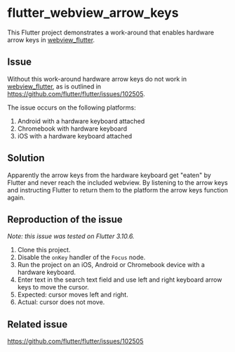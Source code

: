 # flutter_webview_arrow_keys

This Flutter project demonstrates a work-around that enables hardware arrow keys in [webview_flutter](https://pub.dev/packages/webview_flutter).

## Issue

Without this work-around hardware arrow keys do not work in [webview_flutter](https://pub.dev/packages/webview_flutter), as is outlined in https://github.com/flutter/flutter/issues/102505. 

The issue occurs on the following platforms:

1. Android with a hardware keyboard attached
2. Chromebook with hardware keyboard
3. iOS with a hardware keyboard attached

## Solution

Apparently the arrow keys from the hardware keyboard get "eaten" by Flutter and never reach the included webview. By listening to the arrow keys and instructing Flutter to return them to the platform the arrow keys function again.

## Reproduction of the issue

_Note: this issue was tested on Flutter 3.10.6._

1. Clone this project.
2. Disable the `onKey` handler of the `Focus` node.
3. Run the project on an iOS, Android or Chromebook device with a hardware keyboard.
4. Enter text in the search text field and use left and right keyboard arrow keys to move the cursor.
5. Expected: cursor moves left and right.
6. Actual: cursor does not move.

## Related issue

https://github.com/flutter/flutter/issues/102505
